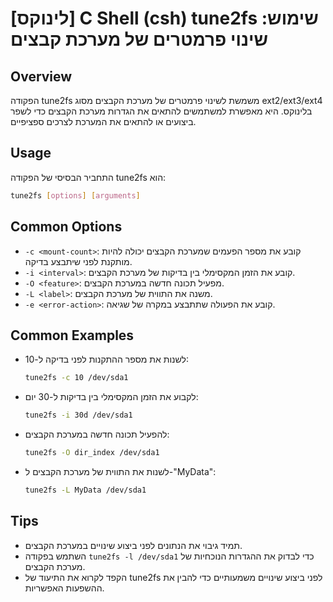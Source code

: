 # [לינוקס] C Shell (csh) tune2fs שימוש: שינוי פרמטרים של מערכת קבצים

## Overview
הפקודה tune2fs משמשת לשינוי פרמטרים של מערכת הקבצים מסוג ext2/ext3/ext4 בלינוקס. היא מאפשרת למשתמשים להתאים את הגדרות מערכת הקבצים כדי לשפר ביצועים או להתאים את המערכת לצרכים ספציפיים.

## Usage
התחביר הבסיסי של הפקודה tune2fs הוא:

```bash
tune2fs [options] [arguments]
```

## Common Options
- `-c <mount-count>`: קובע את מספר הפעמים שמערכת הקבצים יכולה להיות מותקנת לפני שיתבצע בדיקה.
- `-i <interval>`: קובע את הזמן המקסימלי בין בדיקות של מערכת הקבצים.
- `-O <feature>`: מפעיל תכונה חדשה במערכת הקבצים.
- `-L <label>`: משנה את התווית של מערכת הקבצים.
- `-e <error-action>`: קובע את הפעולה שתתבצע במקרה של שגיאה.

## Common Examples
- לשנות את מספר ההתקנות לפני בדיקה ל-10:
  ```bash
  tune2fs -c 10 /dev/sda1
  ```

- לקבוע את הזמן המקסימלי בין בדיקות ל-30 יום:
  ```bash
  tune2fs -i 30d /dev/sda1
  ```

- להפעיל תכונה חדשה במערכת הקבצים:
  ```bash
  tune2fs -O dir_index /dev/sda1
  ```

- לשנות את התווית של מערכת הקבצים ל-"MyData":
  ```bash
  tune2fs -L MyData /dev/sda1
  ```

## Tips
- תמיד גיבוי את הנתונים לפני ביצוע שינויים במערכת הקבצים.
- השתמש בפקודה `tune2fs -l /dev/sda1` כדי לבדוק את ההגדרות הנוכחיות של מערכת הקבצים.
- הקפד לקרוא את התיעוד של tune2fs לפני ביצוע שינויים משמעותיים כדי להבין את ההשפעות האפשריות.
